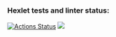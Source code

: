 ### Hexlet tests and linter status:
[![Actions Status](https://github.com/Deni59s/python-project-49/workflows/hexlet-check/badge.svg)](https://github.com/Deni59s/python-project-49/actions)
<a href="https://codeclimate.com/github/Deni59s/python-project-49/maintainability"><img src="https://api.codeclimate.com/v1/badges/56eb948bb900c93fde79/maintainability" /></a>